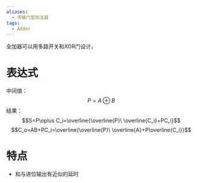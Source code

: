 ```yaml
---
aliases:
  - 传输门型加法器
tags:
  - Adder
---
```

全加器可以用多路开关和XOR门设计，
# 表达式
中间值：
$$P=A \oplus B$$
结果：
$$S=P\oplus C_i=\overline{\overline{P}\ \overline{C_i}+PC_i}$$
$$C_o=AB+PC_i=\overline{\overline{P}\ \overline{A}+P\overline{C_i}}$$
# 特点
- 和与进位输出有近似的延时